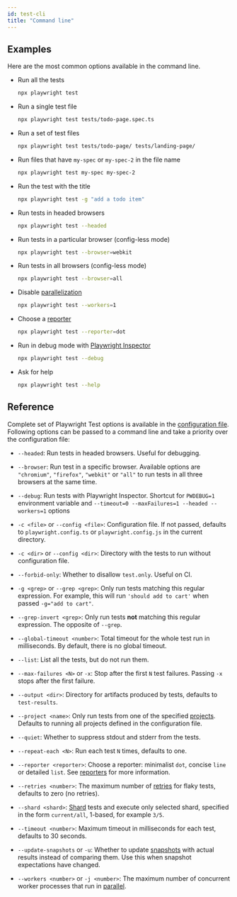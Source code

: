 ```yaml
---
id: test-cli
title: "Command line"
---
```


<!-- TOC -->

## Examples

Here are the most common options available in the command line.

- Run all the tests

  ```bash
  npx playwright test
  ```

- Run a single test file

  ```bash
  npx playwright test tests/todo-page.spec.ts
  ```

- Run a set of test files

  ```bash
  npx playwright test tests/todo-page/ tests/landing-page/
  ```

- Run files that have `my-spec` or `my-spec-2` in the file name

  ```bash
  npx playwright test my-spec my-spec-2
  ```

- Run the test with the title

  ```bash
  npx playwright test -g "add a todo item"
  ```

- Run tests in headed browsers

  ```bash
  npx playwright test --headed
  ```

- Run tests in a particular browser (config-less mode)

  ```bash
  npx playwright test --browser=webkit
  ```

- Run tests in all browsers (config-less mode)

  ```bash
  npx playwright test --browser=all
  ```

- Disable [parallelization](./test-parallel.md)

  ```bash
  npx playwright test --workers=1
  ```

- Choose a [reporter](./test-reporters.md)

  ```bash
  npx playwright test --reporter=dot
  ```

- Run in debug mode with [Playwright Inspector](./inspector.md)

  ```bash
  npx playwright test --debug
  ```

- Ask for help

  ```bash
  npx playwright test --help
  ```

## Reference

Complete set of Playwright Test options is available in the [configuration file](./test-advanced.md). Following options can be passed to a command line and take a priority over the configuration file:

- `--headed`: Run tests in headed browsers. Useful for debugging.

- `--browser`: Run test in a specific browser. Available options are  `"chromium"`, `"firefox"`, `"webkit"` or `"all"` to run tests in all three browsers at the same time.

- `--debug`: Run tests with Playwright Inspector. Shortcut for `PWDEBUG=1` environment variable and `--timeout=0 --maxFailures=1 --headed --workers=1` options

- `-c <file>` or `--config <file>`: Configuration file. If not passed, defaults to `playwright.config.ts` or `playwright.config.js` in the current directory.

- `-c <dir>` or `--config <dir>`: Directory with the tests to run without configuration file.

- `--forbid-only`: Whether to disallow `test.only`. Useful on CI.

- `-g <grep>` or `--grep <grep>`: Only run tests matching this regular expression. For example, this will run `'should add to cart'` when passed `-g="add to cart"`.

- `--grep-invert <grep>`: Only run tests **not** matching this regular expression. The opposite of `--grep`.

- `--global-timeout <number>`: Total timeout for the whole test run in milliseconds. By default, there is no global timeout.

- `--list`: List all the tests, but do not run them.

- `--max-failures <N>` or `-x`: Stop after the first `N` test failures. Passing `-x` stops after the first failure.

- `--output <dir>`: Directory for artifacts produced by tests, defaults to `test-results`.

- `--project <name>`: Only run tests from one of the specified [projects](./test-advanced.md#projects). Defaults to running all projects defined in the configuration file.

- `--quiet`: Whether to suppress stdout and stderr from the tests.

- `--repeat-each <N>`: Run each test `N` times, defaults to one.

- `--reporter <reporter>`: Choose a reporter: minimalist `dot`, concise `line` or detailed `list`. See [reporters](./test-reporters.md) for more information.

- `--retries <number>`: The maximum number of [retries](./test-retries.md#retries) for flaky tests, defaults to zero (no retries).

- `--shard <shard>`: [Shard](./test-parallel.md#shard-tests-between-multiple-machines) tests and execute only selected shard, specified in the form `current/all`, 1-based, for example `3/5`.

- `--timeout <number>`: Maximum timeout in milliseconds for each test, defaults to 30 seconds.

- `--update-snapshots` or `-u`: Whether to update [snapshots](./test-snapshots.md) with actual results instead of comparing them. Use this when snapshot expectations have changed.

- `--workers <number>` or `-j <number>`: The maximum number of concurrent worker processes that run in [parallel](./test-parallel.md).
